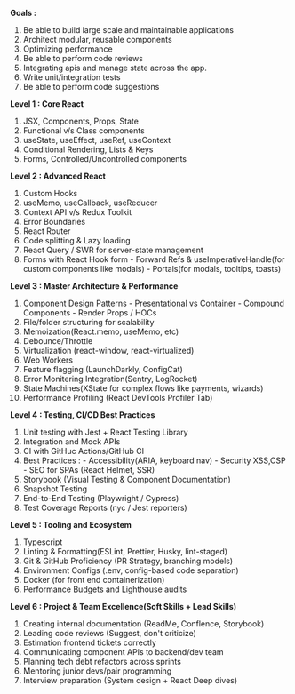**Goals :**
1. Be able to build large scale and maintainable applications
2. Architect modular, reusable components
3. Optimizing performance
4. Be able to perform code reviews
5. Integrating apis and manage state across the app.
6. Write unit/integration tests
7. Be able to perform code suggestions

**Level 1 : Core React**
1. JSX, Components, Props, State
2. Functional v/s Class components
3. useState, useEffect, useRef, useContext
4. Conditional Rendering, Lists & Keys
5. Forms, Controlled/Uncontrolled components

**Level 2 : Advanced React**
1. Custom Hooks
2. useMemo, useCallback, useReducer
3. Context API v/s Redux Toolkit
4. Error Boundaries
5. React Router 
6. Code splitting & Lazy loading
7. React Query / SWR for server-state management
8. Forms with React Hook form
		- Forward Refs & useImperativeHandle(for custom components like modals)
		- Portals(for modals, tooltips, toasts)

**Level 3 : Master Architecture & Performance**
1. Component Design Patterns
		- Presentational vs Container
		- Compound Components
		- Render Props / HOCs
2. File/folder structuring for scalability
3. Memoization(React.memo, useMemo, etc)
4. Debounce/Throttle
5. Virtualization (react-window, react-virtualized)
6. Web Workers
7. Feature flagging (LaunchDarkly, ConfigCat)
8. Error Monitering Integration(Sentry, LogRocket)
9. State Machines(XState for complex flows like payments, wizards)
10. Performance Profiling (React DevTools Profiler Tab)

**Level 4 : Testing, CI/CD Best Practices**
1. Unit testing with Jest + React Testing Library
2. Integration and Mock APIs
3. CI with GitHuc Actions/GitHub CI
4. Best Practices :
		- Accessibility(ARIA, keyboard nav)
		- Security XSS,CSP
		- SEO for SPAs (React Helmet, SSR)
5. Storybook (Visual Testing & Component Documentation)
6. Snapshot Testing
7. End-to-End Testing (Playwright / Cypress)
8. Test Coverage Reports (nyc / Jest reporters)

**Level 5 : Tooling and Ecosystem**
1. Typescript
2. Linting & Formatting(ESLint, Prettier, Husky, lint-staged)
3. Git & GitHub Proficiency (PR Strategy, branching models)
4. Environment Configs (.env, config-based code separation)
5. Docker (for front end containerization)
6. Performance Budgets and Lighthouse audits

**Level 6 : Project & Team Excellence(Soft Skills + Lead Skills)**
1. Creating internal documentation (ReadMe, Conflence, Storybook)
2. Leading code reviews (Suggest, don't criticize)
3. Estimation frontend tickets correctly
4. Communicating component APIs to backend/dev team
5. Planning tech debt refactors across sprints
6. Mentoring junior devs/pair programming
7. Interview preparation (System design + React Deep dives)
